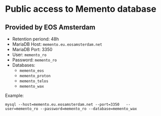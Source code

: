 Public access to Memento database
=================================


Provided by EOS Amsterdam
-------------------------

* Retention periond: 48h
* MariaDB Host: `memento.eu.eosamsterdam.net`
* MariaDB Port: 3350
* User: `memento_ro`
* Password: `memento_ro`
* Databases:
  * `memento_eos`
  * `memento_proton`
  * `memento_telos`
  * `memento_wax`

Example:

```
mysql --host=memento.eu.eosamsterdam.net --port=3350   --user=memento_ro --password=memento_ro --database=memento_wax
```
  

